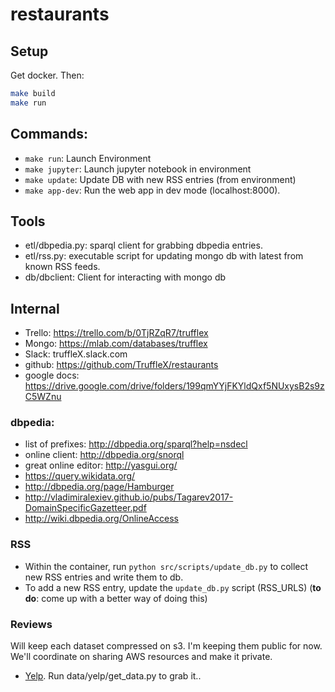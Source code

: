 # restaurants

## Setup
Get docker. Then:

```bash
make build
make run
```

## Commands:

* `make run`: Launch Environment
* `make jupyter`: Launch jupyter notebook in environment
* `make update`: Update DB with new RSS entries (from environment)
* `make app-dev`: Run the web app in dev mode (localhost:8000).

## Tools

* etl/dbpedia.py: sparql client for grabbing dbpedia entries.
* etl/rss.py: executable script for updating mongo db with latest from known RSS feeds.
* db/dbclient: Client for interacting with mongo db

## Internal

* Trello: https://trello.com/b/0TjRZqR7/trufflex
* Mongo: https://mlab.com/databases/trufflex
* Slack: truffleX.slack.com
* github: https://github.com/TruffleX/restaurants
* google docs: https://drive.google.com/drive/folders/199qmYYjFKYldQxf5NUxysB2s9zC5WZnu

### dbpedia:
* list of prefixes: http://dbpedia.org/sparql?help=nsdecl
* online client: http://dbpedia.org/snorql
* great online editor: http://yasgui.org/
* https://query.wikidata.org/
* http://dbpedia.org/page/Hamburger
* http://vladimiralexiev.github.io/pubs/Tagarev2017-DomainSpecificGazetteer.pdf
* http://wiki.dbpedia.org/OnlineAccess

### RSS

* Within the container, run `python src/scripts/update_db.py` to collect new RSS entries and write them to db.
* To add a new RSS entry, update the `update_db.py` script (RSS_URLS) (**to do**: come up with a better way of doing this)


### Reviews
Will keep each dataset compressed on s3. I'm keeping them public for now. We'll coordinate on sharing AWS resources and make it private.
* [Yelp](https://s3-us-west-1.amazonaws.com/restaurant-review-data/yelp/yelp_dataset.tar). Run data/yelp/get_data.py to grab it..
